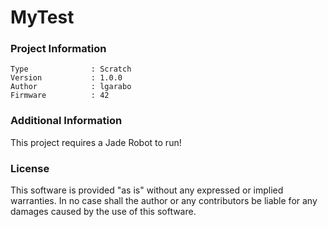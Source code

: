 MyTest
================



### Project Information
```
Type              : Scratch
Version           : 1.0.0
Author            : lgarabo
Firmware          : 42
```

### Additional Information
This project requires a Jade Robot to run!

### License
This software is provided "as is" without any expressed or implied warranties.  In no case shall the author or any contributors be liable for any damages caused by the use of this software.

